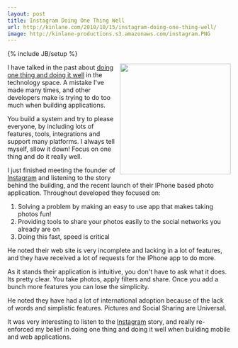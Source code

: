 ```yaml
---
layout: post
title: Instagram Doing One Thing Well
url: http://kinlane.com/2010/10/15/instagram-doing-one-thing-well/
image: http://kinlane-productions.s3.amazonaws.com/instagram.PNG
---
```

{% include JB/setup %}
<p>
     <img src="http://kinlane-productions.s3.amazonaws.com/instagram.PNG"  width="250" align="right" />I have talked in the past about <a href="http://www.kinlane.com/2009/03/one-thing-well-crm-sync-tool/">doing one thing and doing it well</a> in the technology space. A mistake I've made many times, and other developers make is trying to do too much when building applications.
</p>

<p>
     You build a system and try to please everyone, by including lots of features, tools, integrations and support many platforms. I always tell myself, sllow it down! Focus on one thing and do it really well.
</p>

<p>
     I just finished meeting the founder of <a href="http://itunes.apple.com/us/app/instagram/id389801252?mt=8#">Instagram</a> and listening to the story behind the building, and the recent launch of their IPhone based photo application. Throughout developed they focused on:
</p>
<ol class="mainlist">
     <li>Solving a problem by making an easy to use app that makes taking photos fun!
     </li>
     <li>Providing tools to share your photos easily to the social networks you already are on
     </li>
     <li>Doing this fast, speed is critical
     </li>
</ol>
<p>
     He noted their web site is very incomplete and lacking in a lot of features, and they have received a lot of requests for the IPhone app to do more.
</p>

<p>
     As it stands their application is intuitive, you don't have to ask what it does. Its pretty clear. You take photos, apply filters and share. Once you add a bunch more features you can lose the simplicity.
</p>

<p>
     He noted they have had a lot of international adoption because of the lack of words and simplistic features. Pictures and Social Sharing are Universal.
</p>

<p>
     It was very interesting to listen to the <a href="http://itunes.apple.com/us/app/instagram/id389801252?mt=8#">Instagram</a> story, and really re-enforced my belief in doing one thing and doing it well when building mobile and web applications.
</p>